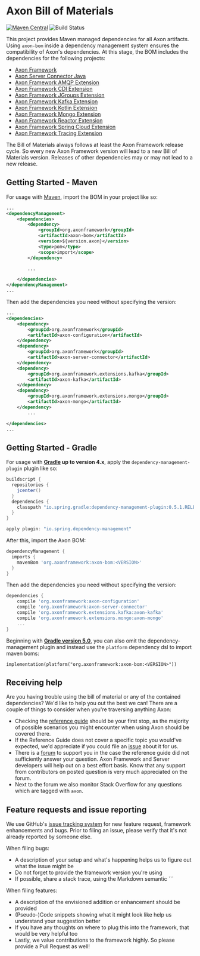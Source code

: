 # Axon Bill of Materials
[![Maven Central](https://maven-badges.herokuapp.com/maven-central/org.axonframework/axon-bom/badge.svg)](https://maven-badges.herokuapp.com/maven-central/org.axonframework/axon-bom)
![Build Status](https://github.com/AxonFramework/axon-bom/actions/workflows/maven.yml/badge.svg?branch=master)

This project provides Maven managed dependencies for all Axon artifacts.
Using `axon-bom` inside a dependency management system ensures the compatibility of Axon's dependencies.
At this stage, the BOM includes the dependencies for the following projects:

* [Axon Framework](https://github.com/AxonFramework/AxonFramework)
* [Axon Server Connector Java](https://github.com/AxonIQ/axonserver-connector-java)
* [Axon Framework AMQP Extension](https://github.com/AxonFramework/extension-amqp)
* [Axon Framework CDI Extension](https://github.com/AxonFramework/extension-cdi)
* [Axon Framework JGroups Extension](https://github.com/AxonFramework/extension-jgroups)
* [Axon Framework Kafka Extension](https://github.com/AxonFramework/extension-kafka)
* [Axon Framework Kotlin Extension](https://github.com/AxonFramework/extension-kotlin)
* [Axon Framework Mongo Extension](https://github.com/AxonFramework/extension-mongo)
* [Axon Framework Reactor Extension](https://github.com/AxonFramework/extension-reactor)
* [Axon Framework Spring Cloud Extension](https://github.com/AxonFramework/extension-springcloud)
* [Axon Framework Tracing Extension](https://github.com/AxonFramework/extension-tracing)

The Bill of Materials always follows at least the Axon Framework release cycle. So every new Axon Framework version will lead to a new Bill of Materials version. Releases of other dependencies may or may not lead to a new release.

## Getting Started - Maven

For usage with [Maven](https://maven.apache.org/), import the BOM in your project like so:

```xml
...
<dependencyManagement>
    <dependencies>
        <dependency>
            <groupId>org.axonframework</groupId>
            <artifactId>axon-bom</artifactId>
            <version>${version.axon}</version>
            <type>pom</type>
            <scope>import</scope>
        </dependency>

        ...

    </dependencies>
</dependencyManagement>
...
```

Then add the dependencies you need without specifying the version:

```xml
...
<dependencies>
    <dependency>
        <groupId>org.axonframework</groupId>
        <artifactId>axon-configuration</artifactId>
    </dependency>
    <dependency>
        <groupId>org.axonframework</groupId>
        <artifactId>axon-server-connector</artifactId>
    </dependency>
    <dependency>
        <groupId>org.axonframework.extensions.kafka</groupId>
        <artifactId>axon-kafka</artifactId>
    </dependency>
    <dependency>
        <groupId>org.axonframework.extensions.mongo</groupId>
        <artifactId>axon-mongo</artifactId>
    </dependency>
        ...

</dependencies>
...
```

## Getting Started - Gradle

For usage with **[Gradle](https://gradle.org/) up to version 4.x**, apply the `dependency-management-plugin` plugin like so:

```groovy
buildscript {
  repositories {
    jcenter()
  }
  dependencies {
    classpath "io.spring.gradle:dependency-management-plugin:0.5.1.RELEASE"
  }
}

apply plugin: "io.spring.dependency-management"
```

After this, import the Axon BOM:

```groovy
dependencyManagement {
  imports {
    mavenBom 'org.axonframework:axon-bom:<VERSION>'
  }
}
```

Then add the dependencies you need without specifying the version:

```groovy
dependencies {
    compile 'org.axonframework:axon-configuration'
    compile 'org.axonframework:axon-server-connector'
    compile 'org.axonframework.extensions.kafka:axon-kafka'
    compile 'org.axonframework.extensions.mongo:axon-mongo'
    ...
}
```

Beginning with **[Gradle version 5.0](https://docs.gradle.org/5.0/userguide/managing_transitive_dependencies.html#sec:bom_import)**, you can also omit the dependency-management plugin and instead use the `platform` dependency dsl to import maven boms:

```
implementation(platform("org.axonframework:axon-bom:<VERSION>"))
```

## Receiving help

Are you having trouble using the bill of material or any of the contained dependencies?
We'd like to help you out the best we can!
There are a couple of things to consider when you're traversing anything Axon:

* Checking the [reference guide](https://docs.axoniq.io) should be your first stop,
  as the majority of possible scenarios you might encounter when using Axon should be covered there.
* If the Reference Guide does not cover a specific topic you would've expected,
  we'd appreciate if you could file an [issue](https://github.com/AxonIQ/reference-guide/issues) about it for us.
* There is a [forum](https://discuss.axoniq.io/) to support you in the case the reference guide did not sufficiently answer your question.
  Axon Framework and Server developers will help out on a best effort basis.
  Know that any support from contributors on posted question is very much appreciated on the forum.
* Next to the forum we also monitor Stack Overflow for any questions which are tagged with `axon`.

## Feature requests and issue reporting

We use GitHub's [issue tracking system](https://github.com/AxonFramework/axon-bom/issues) for new feature request,
framework enhancements and bugs.
Prior to filing an issue, please verify that it's not already reported by someone else.

When filing bugs:
* A description of your setup and what's happening helps us to figure out what the issue might be
* Do not forget to provide the framework version you're using
* If possible, share a stack trace, using the Markdown semantic ```

When filing features:
* A description of the envisioned addition or enhancement should be provided
* (Pseudo-)Code snippets showing what it might look like help us understand your suggestion better
* If you have any thoughts on where to plug this into the framework, that would be very helpful too
* Lastly, we value contributions to the framework highly. So please provide a Pull Request as well!
